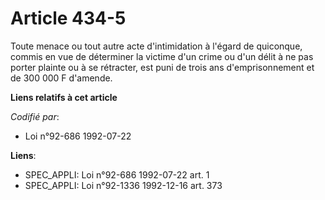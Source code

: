 # Article 434-5

Toute menace ou tout autre acte d'intimidation à l'égard de quiconque, commis en vue de déterminer la victime d'un crime ou
d'un délit à ne pas porter plainte ou à se rétracter, est puni de trois ans d'emprisonnement et de 300 000 F d'amende.

**Liens relatifs à cet article**

_Codifié par_:

  - Loi n°92-686 1992-07-22

**Liens**:

  - SPEC_APPLI: Loi n°92-686 1992-07-22 art. 1
  - SPEC_APPLI: Loi n°92-1336 1992-12-16 art. 373
